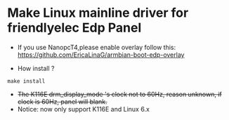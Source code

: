 # Make Linux mainline driver for friendlyelec Edp Panel

- If you use NanopcT4,please enable overlay follow this:
https://github.com/EricaLinaG/armbian-boot-edp-overlay

- How install ?
```
make install
```

- ~~The K116E drm_display_mode 's clock not to 60Hz, reason unknown, if clock is 60Hz, panel will blank.~~
- Notice: now only support K116E and Linux 6.x
